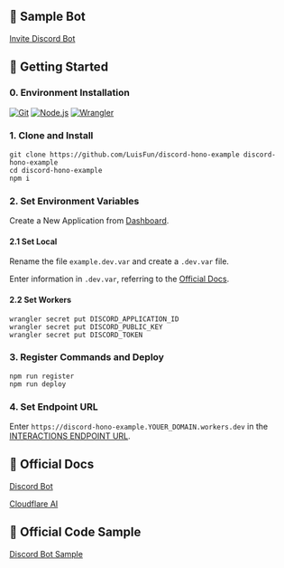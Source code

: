 ## 🤖 Sample Bot

[Invite Discord Bot](https://discord.com/api/oauth2/authorize?client_id=1197625605785657565&permissions=2147485696&scope=bot+applications.commands)

## 🚀 Getting Started

### 0. Environment Installation

[<img alt="Git" src="https://img.shields.io/badge/Git-windows-%23F05032?logo=Git" />](https://gitforwindows.org)
[<img alt="Node.js" src="https://img.shields.io/badge/Node.js-20.x-%23339933?logo=Node.js" />](https://nodejs.org)
[<img alt="Wrangler" src="https://img.shields.io/badge/Wrangler-3.x-%23F38020?logo=Cloudflare" />](https://developers.cloudflare.com/workers/get-started/guide/)

### 1. Clone and Install

```shell
git clone https://github.com/LuisFun/discord-hono-example discord-hono-example
cd discord-hono-example
npm i
```

### 2. Set Environment Variables

Create a New Application from [Dashboard](https://discord.com/developers/applications).

#### 2.1 Set Local

Rename the file `example.dev.var` and create a `.dev.var` file.

Enter information in `.dev.var`, referring to the [Official Docs](https://discord.com/developers/docs/tutorials/hosting-on-cloudflare-workers).

#### 2.2 Set Workers

```shell
wrangler secret put DISCORD_APPLICATION_ID
wrangler secret put DISCORD_PUBLIC_KEY
wrangler secret put DISCORD_TOKEN
```

### 3. Register Commands and Deploy

```shell
npm run register
npm run deploy
```

### 4. Set Endpoint URL

Enter `https://discord-hono-example.YOUER_DOMAIN.workers.dev` in the [INTERACTIONS ENDPOINT URL](https://discord.com/developers/applications).

## 📑 Official Docs

[Discord Bot](https://discord.com/developers/docs/tutorials/hosting-on-cloudflare-workers)

[Cloudflare AI](https://developers.cloudflare.com/workers-ai)

## 🍼 Official Code Sample

[Discord Bot Sample](https://github.com/discord/cloudflare-sample-app)
